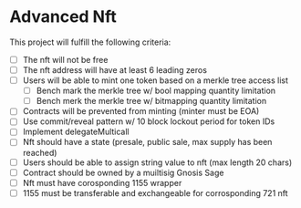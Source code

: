 # Advanced Nft

This project will fulfill the following criteria:

- [ ] The nft will not be free
- [ ] The nft address will have at least 6 leading zeros
- [ ] Users will be able to mint one token based on a merkle tree access list
    - [ ] Bench mark the merkle tree w/ bool mapping quantity limitation
    - [ ] Bench merk the merkle tree w/ bitmapping quantity limitation
- [ ] Contracts will be prevented from minting (minter must be EOA)
- [ ] Use commit/reveal pattern w/ 10 block lockout period for token IDs
- [ ] Implement delegateMulticall
- [ ] Nft should have a state (presale, public sale, max supply has been reached)
- [ ] Users should be able to assign string value to nft (max length 20 chars) 
- [ ] Contract should be owned by a muiltisig Gnosis Sage
- [ ] Nft must have corosponding 1155 wrapper 
- [ ] 1155 must be transferable and exchangeable for corrosponding 721 nft
